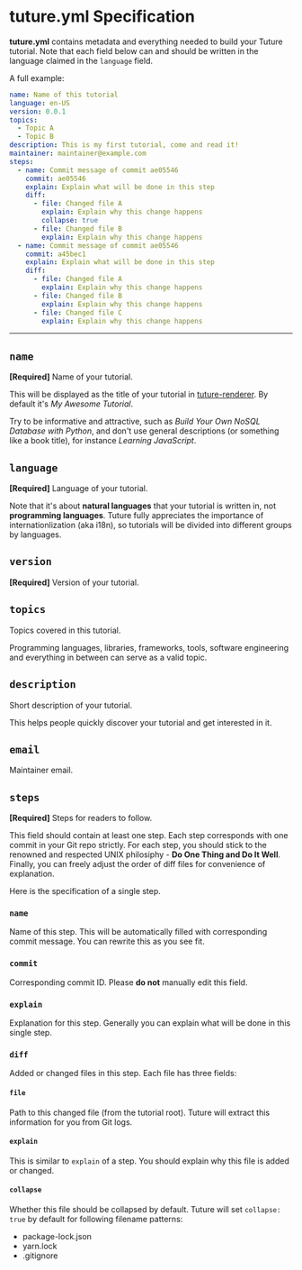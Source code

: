 # tuture.yml Specification

**tuture.yml** contains metadata and everything needed to build your Tuture tutorial. Note that each field below can and should be written in the language claimed in the `language` field.

A full example:

```yaml
name: Name of this tutorial
language: en-US
version: 0.0.1
topics:
  - Topic A
  - Topic B
description: This is my first tutorial, come and read it!
maintainer: maintainer@example.com
steps:
  - name: Commit message of commit ae05546
    commit: ae05546
    explain: Explain what will be done in this step
    diff:
      - file: Changed file A
        explain: Explain why this change happens
        collapse: true
      - file: Changed file B
        explain: Explain why this change happens
  - name: Commit message of commit ae05546
    commit: a45bec1
    explain: Explain what will be done in this step
    diff:
      - file: Changed file A
        explain: Explain why this change happens
      - file: Changed file B
        explain: Explain why this change happens
      - file: Changed file C
        explain: Explain why this change happens
```

---

## `name`

**[Required]** Name of your tutorial.

This will be displayed as the title of your tutorial in [tuture-renderer](https://github.com/tutureproject/renderer). By default it's *My Awesome Tutorial*.

Try to be informative and attractive, such as *Build Your Own NoSQL Database with Python*, and don't use general descriptions (or something like a book title), for instance *Learning JavaScript*.

## `language`

**[Required]** Language of your tutorial.

Note that it's about **natural languages** that your tutorial is written in, not **programming languages**. Tuture fully appreciates the importance of internationlization (aka i18n), so tutorials will be divided into different groups by languages.

## `version`

**[Required]** Version of your tutorial.

## `topics`

Topics covered in this tutorial.

Programming languages, libraries, frameworks, tools, software engineering and everything in between can serve as a valid topic.

## `description`

Short description of your tutorial.

This helps people quickly discover your tutorial and get interested in it.

## `email`

Maintainer email.

## `steps`

**[Required]** Steps for readers to follow.

This field should contain at least one step. Each step corresponds with one commit in your Git repo strictly. For each step, you should stick to the renowned and respected UNIX philosiphy - **Do One Thing and Do It Well**. Finally, you can freely adjust the order of diff files for convenience of explanation.

Here is the specification of a single step.

### `name`

Name of this step. This will be automatically filled with corresponding commit message. You can rewrite this as you see fit.

### `commit`

Corresponding commit ID. Please **do not** manually edit this field.

### `explain`

Explanation for this step. Generally you can explain what will be done in this single step.

### `diff`

Added or changed files in this step. Each file has three fields:

#### `file`

Path to this changed file (from the tutorial root). Tuture will extract this information for you from Git logs.

#### `explain`

This is similar to `explain` of a step. You should explain why this file is added or changed.

#### `collapse`

Whether this file should be collapsed by default. Tuture will set `collapse: true` by default for following filename patterns:

- package-lock.json
- yarn.lock
- .gitignore

